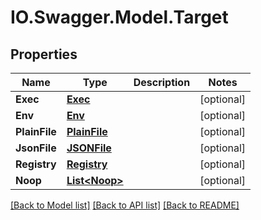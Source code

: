 # IO.Swagger.Model.Target
## Properties

Name | Type | Description | Notes
------------ | ------------- | ------------- | -------------
**Exec** | [**Exec**](Exec.md) |  | [optional] 
**Env** | [**Env**](Env.md) |  | [optional] 
**PlainFile** | [**PlainFile**](PlainFile.md) |  | [optional] 
**JsonFile** | [**JSONFile**](JSONFile.md) |  | [optional] 
**Registry** | [**Registry**](Registry.md) |  | [optional] 
**Noop** | [**List&lt;Noop&gt;**](Noop.md) |  | [optional] 

[[Back to Model list]](../README.md#documentation-for-models) [[Back to API list]](../README.md#documentation-for-api-endpoints) [[Back to README]](../README.md)

